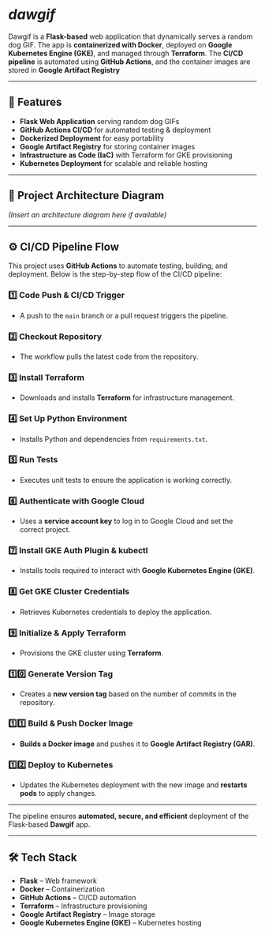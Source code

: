 # *dawgif*

Dawgif is a **Flask-based** web application that dynamically serves a random dog GIF. The app is **containerized with Docker**, deployed on **Google Kubernetes Engine (GKE)**, and managed through **Terraform**. The **CI/CD pipeline** is automated using **GitHub Actions**, and the container images are stored in **Google Artifact Registry**

---

## 🚀 Features

- **Flask Web Application** serving random dog GIFs  
- **GitHub Actions CI/CD** for automated testing & deployment  
- **Dockerized Deployment** for easy portability  
- **Google Artifact Registry** for storing container images  
- **Infrastructure as Code (IaC)** with Terraform for GKE provisioning  
- **Kubernetes Deployment** for scalable and reliable hosting  

---

## 📌 Project Architecture Diagram

*(Insert an architecture diagram here if available)*  

---

## ⚙️ CI/CD Pipeline Flow  

This project uses **GitHub Actions** to automate testing, building, and deployment. Below is the step-by-step flow of the CI/CD pipeline:  

### 1️⃣ Code Push & CI/CD Trigger  
- A push to the `main` branch or a pull request triggers the pipeline.  

### 2️⃣ Checkout Repository  
- The workflow pulls the latest code from the repository.  

### 3️⃣ Install Terraform  
- Downloads and installs **Terraform** for infrastructure management.  

### 4️⃣ Set Up Python Environment  
- Installs Python and dependencies from `requirements.txt`.  

### 5️⃣ Run Tests  
- Executes unit tests to ensure the application is working correctly.  

### 6️⃣ Authenticate with Google Cloud  
- Uses a **service account key** to log in to Google Cloud and set the correct project.  

### 7️⃣ Install GKE Auth Plugin & kubectl  
- Installs tools required to interact with **Google Kubernetes Engine (GKE)**.  

### 8️⃣ Get GKE Cluster Credentials  
- Retrieves Kubernetes credentials to deploy the application.  

### 9️⃣ Initialize & Apply Terraform  
- Provisions the GKE cluster using **Terraform**.  

### 1️⃣0️⃣ Generate Version Tag  
- Creates a **new version tag** based on the number of commits in the repository.  

### 1️⃣1️⃣ Build & Push Docker Image  
- **Builds a Docker image** and pushes it to **Google Artifact Registry (GAR)**.  

### 1️⃣2️⃣ Deploy to Kubernetes  
- Updates the Kubernetes deployment with the new image and **restarts pods** to apply changes.  

---

The pipeline ensures **automated, secure, and efficient** deployment of the Flask-based **Dawgif** app.

---

## 🛠️ Tech Stack  

- **Flask** – Web framework  
- **Docker** – Containerization  
- **GitHub Actions** – CI/CD automation  
- **Terraform** – Infrastructure provisioning  
- **Google Artifact Registry** – Image storage  
- **Google Kubernetes Engine (GKE)** – Kubernetes hosting  
